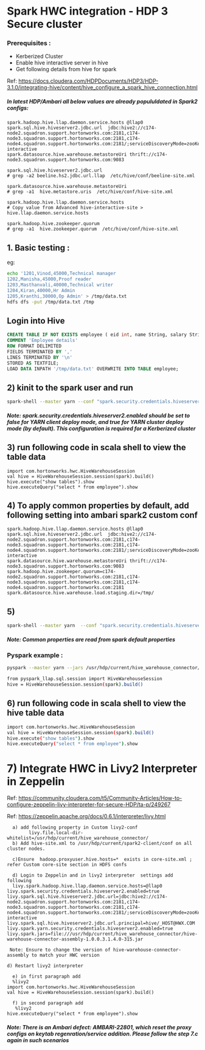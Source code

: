 # Spark HWC integration - HDP 3 Secure cluster

### Prerequisites : 

* Kerberized Cluster
* Enable hive interactive server in hive
* Get following details from hive for spark

Ref: https://docs.cloudera.com/HDPDocuments/HDP3/HDP-3.1.0/integrating-hive/content/hive_configure_a_spark_hive_connection.html

##### In latest HDP/Ambari all below values are already popululdated in Spark2 configs:

```
spark.hadoop.hive.llap.daemon.service.hosts @llap0
spark.sql.hive.hiveserver2.jdbc.url  jdbc:hive2://c174-node2.squadron.support.hortonworks.com:2181,c174-node3.squadron.support.hortonworks.com:2181,c174-node4.squadron.support.hortonworks.com:2181/;serviceDiscoveryMode=zooKeeper;zooKeeperNamespace=hiveserver2-interactive
spark.datasource.hive.warehouse.metastoreUri thrift://c174-node3.squadron.support.hortonworks.com:9083
```

```
spark.sql.hive.hiveserver2.jdbc.url
# grep -a2 beeline.hs2.jdbc.url.llap  /etc/hive/conf/beeline-site.xml

spark.datasource.hive.warehouse.metastoreUri
# grep -a1  hive.metastore.uris  /etc/hive/conf/hive-site.xml

spark.hadoop.hive.llap.daemon.service.hosts
# Copy value from Advanced hive-interactive-site > hive.llap.daemon.service.hosts

spark.hadoop.hive.zookeeper.quorum
# grep -a1  hive.zookeeper.quorum  /etc/hive/conf/hive-site.xml
```

## 1. Basic testing :
eg: 
```sh
echo '1201,Vinod,45000,Technical manager
1202,Manisha,45000,Proof reader
1203,Masthanvali,40000,Technical writer
1204,Kiran,40000,Hr Admin
1205,Kranthi,30000,Op Admin' > /tmp/data.txt
hdfs dfs -put /tmp/data.txt /tmp
```

## Login into Hive 

```sql
CREATE TABLE IF NOT EXISTS employee ( eid int, name String, salary String, destination String)
COMMENT 'Employee details'
ROW FORMAT DELIMITED
FIELDS TERMINATED BY ','
LINES TERMINATED BY '\n'
STORED AS TEXTFILE;
LOAD DATA INPATH '/tmp/data.txt' OVERWRITE INTO TABLE employee;
```

## 2) kinit to the spark user and run 

```sh
spark-shell --master yarn --conf "spark.security.credentials.hiveserver2.enabled=false" --conf "spark.sql.hive.hiveserver2.jdbc.url=jdbc:hive2://c174-node2.squadron.support.hortonworks.com:2181,c174-node3.squadron.support.hortonworks.com:2181,c174-node4.squadron.support.hortonworks.com:2181/;serviceDiscoveryMode=zooKeeper;zooKeeperNamespace=hiveserver2-interactive" --conf "spark.datasource.hive.warehouse.metastoreUri=thrift://c174-node3.squadron.support.hortonworks.com:9083" --conf "spark.datasource.hive.warehouse.load.staging.dir=/tmp/" --conf "spark.hadoop.hive.llap.daemon.service.hosts=@llap0" --conf "spark.hadoop.hive.zookeeper.quorum=c174-node2.squadron.support.hortonworks.com:2181,c174-node3.squadron.support.hortonworks.com:2181,c174-node4.squadron.support.hortonworks.com:2181" --jars /usr/hdp/current/hive_warehouse_connector/hive-warehouse-connector-assembly-1.0.0.3.1.4.0-315.jar
```

##### Note: spark.security.credentials.hiveserver2.enabled should be set to false for YARN client deploy mode, and true for YARN cluster deploy mode (by default). This configuration is required for a Kerberized cluster

## 3) run following code in scala shell to view the table data
```
import com.hortonworks.hwc.HiveWarehouseSession
val hive = HiveWarehouseSession.session(spark).build()
hive.execute("show tables").show
hive.executeQuery("select * from employee").show
```

## 4) To apply common properties by default, add following setting into ambari spark2 custom conf

```
spark.hadoop.hive.llap.daemon.service.hosts @llap0
spark.sql.hive.hiveserver2.jdbc.url  jdbc:hive2://c174-node2.squadron.support.hortonworks.com:2181,c174-node3.squadron.support.hortonworks.com:2181,c174-node4.squadron.support.hortonworks.com:2181/;serviceDiscoveryMode=zooKeeper;zooKeeperNamespace=hiveserver2-interactive
spark.datasource.hive.warehouse.metastoreUri thrift://c174-node3.squadron.support.hortonworks.com:9083
spark.hadoop.hive.zookeeper.quorum=c174-node2.squadron.support.hortonworks.com:2181,c174-node3.squadron.support.hortonworks.com:2181,c174-node4.squadron.support.hortonworks.com:2181
spark.datasource.hive.warehouse.load.staging.dir=/tmp/
```

## 5) 
```sh
spark-shell --master yarn  --conf "spark.security.credentials.hiveserver2.enabled=false" --jars  /usr/hdp/current/hive_warehouse_connector/hive-warehouse-connector-assembly-1.0.0.3.1.4.0-315.jar
```
##### Note: Common properties are read from spark default properties

### Pyspark example :
```sh
pyspark --master yarn --jars /usr/hdp/current/hive_warehouse_connector/hive-warehouse-connector-assembly-1.0.0.3.1.4.0-315.jar  --py-files  /usr/hdp/current/hive_warehouse_connector/pyspark_hwc-1.0.0.3.1.4.0-315.zip --conf spark.security.credentials.hiveserver2.enabled=false

from pyspark_llap.sql.session import HiveWarehouseSession
hive = HiveWarehouseSession.session(spark).build()
```

## 6) run following code in scala shell to view the hive table data
```sh
import com.hortonworks.hwc.HiveWarehouseSession
val hive = HiveWarehouseSession.session(spark).build()
hive.execute("show tables").show
hive.executeQuery("select * from employee").show
```

# 7) Integrate HWC in Livy2 Interpreter in Zeppelin

Ref: https://community.cloudera.com/t5/Community-Articles/How-to-configure-zeppelin-livy-interpreter-for-secure-HDP/ta-p/249267

Ref: https://zeppelin.apache.org/docs/0.6.1/interpreter/livy.html

```
  a) add following property in Custom livy2-conf
        livy.file.local-dir-whitelist=/usr/hdp/current/hive_warehouse_connector/
  b) Add hive-site.xml to /usr/hdp/current/spark2-client/conf on all cluster nodes.
  
  c)Ensure  hadoop.proxyuser.hive.hosts=*  exists in core-site.xml ; refer Custom core-site section in HDFS confs
  
  d) Login to Zeppelin and in livy2 interpreter  settings add following 
  livy.spark.hadoop.hive.llap.daemon.service.hosts=@llap0
livy.spark.security.credentials.hiveserver2.enabled=true
livy.spark.sql.hive.hiveserver2.jdbc.url=jdbc:hive2://c174-node2.squadron.support.hortonworks.com:2181,c174-node3.squadron.support.hortonworks.com:2181,c174-node4.squadron.support.hortonworks.com:2181/;serviceDiscoveryMode=zooKeeper;zooKeeperNamespace=hiveserver2-interactive
livy.spark.sql.hive.hiveserver2.jdbc.url.principal=hive/_HOST@HWX.COM
livy.spark.yarn.security.credentials.hiveserver2.enabled=true
livy.spark.jars=file:///usr/hdp/current/hive_warehouse_connector/hive-warehouse-connector-assembly-1.0.0.3.1.4.0-315.jar

 Note: Ensure to change the version of hive-warehouse-connector-assembly to match your HWC version

d) Restart livy2 interpreter 
  
  e) in first paragraph add 
  %livy2
import com.hortonworks.hwc.HiveWarehouseSession
val hive = HiveWarehouseSession.session(spark).build()

  f) in second paragraph add
   %livy2
hive.executeQuery("select * from employee").show
```
##### Note: There is an Ambari defect: AMBARI-22801, which reset the proxy configs on  keytab regenration/service addition. Please follow the step  7.c again in such scenarios

